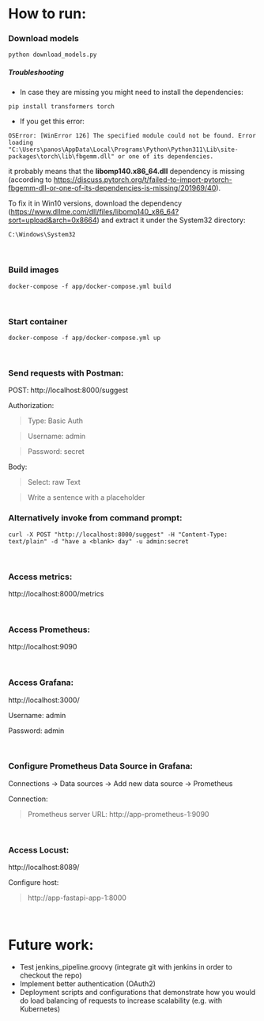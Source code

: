 # How to run:

### Download models

```
python download_models.py
```

##### Troubleshooting

- In case they are missing you might need to install the dependencies:

```
pip install transformers torch
```

- If you get this error:

```
OSError: [WinError 126] The specified module could not be found. Error loading "C:\Users\panos\AppData\Local\Programs\Python\Python311\Lib\site-packages\torch\lib\fbgemm.dll" or one of its dependencies.
```

it probably means that the **libomp140.x86_64.dll** dependency is missing (according to https://discuss.pytorch.org/t/failed-to-import-pytorch-fbgemm-dll-or-one-of-its-dependencies-is-missing/201969/40).

To fix it in Win10 versions, download the dependency (https://www.dllme.com/dll/files/libomp140_x86_64?sort=upload&arch=0x8664) and extract it under the System32 directory:

```
C:\Windows\System32
```

<p>&nbsp;</p>

### Build images

```
docker-compose -f app/docker-compose.yml build
```

<p>&nbsp;</p>

### Start container

```
docker-compose -f app/docker-compose.yml up
```

<p>&nbsp;</p>

### Send requests with Postman:

POST: http://localhost:8000/suggest

Authorization:

> Type: Basic Auth

> Username: admin

> Password: secret

Body:

> Select: raw Text

> Write a sentence with a <blank> placeholder

### Alternatively invoke from command prompt:

```
curl -X POST "http://localhost:8000/suggest" -H "Content-Type: text/plain" -d "have a <blank> day" -u admin:secret
```

<p>&nbsp;</p>

### Access metrics:

http://localhost:8000/metrics

<p>&nbsp;</p>

### Access Prometheus:

http://localhost:9090

<p>&nbsp;</p>

### Access Grafana:

http://localhost:3000/

Username: admin

Password: admin

<p>&nbsp;</p>

### Configure Prometheus Data Source in Grafana:

Connections -> Data sources -> Add new data source -> Prometheus

Connection:

> Prometheus server URL: http://app-prometheus-1:9090

<p>&nbsp;</p>

### Access Locust:

http://localhost:8089/

Configure host:

> http://app-fastapi-app-1:8000

<p>&nbsp;</p>

# Future work:

- Test jenkins_pipeline.groovy (integrate git with jenkins in order to checkout the repo)
- Implement better authentication (OAuth2)
- Deployment scripts and configurations that demonstrate how you would do load balancing of requests to increase scalability (e.g. with Kubernetes)
